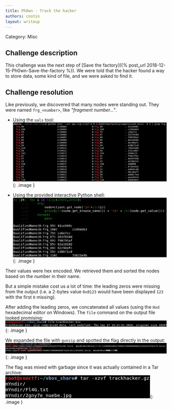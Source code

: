 ```yaml
---
title: Ph0wn - Track the hacker
authors: cnotin
layout: writeup
---
```

Category: Misc

## Challenge description
This challenge was the next step of [Save the factory]({% post_url 2018-12-15-Ph0wn-Save-the-factory %}). We were told that the hacker found a way to store data, some kind of file, and we were asked to find it.

## Challenge resolution
Like previously, we discovered that many nodes were standing out. They were named `frg_<number>`, like *"fragment number..."*.
* Using the `uals` tool:
![](/assets/ph0wn-track_the_hacker-uals.png){: .image }

* Using the provided interactive Python shell:
![](/assets/ph0wn-track_the_hacker-script.png){: .image }

Their values were hex encoded. We retrieved them and sorted the nodes based on the number in their name.

But a simple mistake cost us a lot of time: the leading zeros were missing from the output (i.e. a 2-bytes value `0x0123` would have been displayed `123` with the first `0` missing).

After adding the leading zeros, we concatenated all values (using the `Hxd` hexadecimal editor on Windows). The `file` command on the output file looked promising:
![](/assets/ph0wn-track_the_hacker-gzip.png){: .image }

We expanded the file with `gunzip` and spotted the flag directly in the output:
![](/assets/ph0wn-track_the_hacker-flag.png){: .image }

The flag was mixed with garbage since it was actually contained in a Tar archive:
![](/assets/ph0wn-track_the_hacker-tar.png){: .image }
